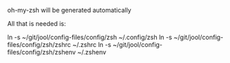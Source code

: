 oh-my-zsh will be generated automatically

All that is needed is:

ln -s ~/git/jool/config-files/config/zsh ~/.config/zsh
ln -s ~/git/jool/config-files/config/zsh/zshrc ~/.zshrc
ln -s ~/git/jool/config-files/config/zsh/zshenv ~/.zshenv
